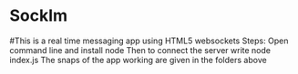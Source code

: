 # SockIm
#This is a real time messaging app using HTML5 websockets
Steps:
Open command line and install node
Then to connect the server write node index.js
The snaps of the app working are given in the folders above
